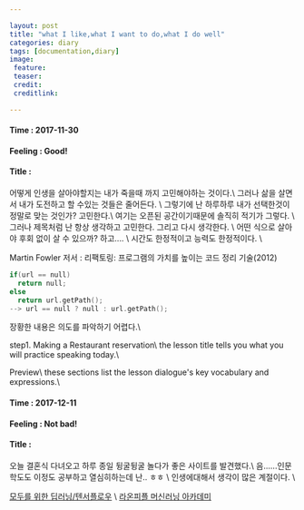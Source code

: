 ```yaml
---

layout: post
title: "what I like,what I want to do,what I do well"
categories: diary
tags: [documentation,diary]
image:
 feature:
 teaser:
 credit:
 creditlink:

---
```


#### Time : 2017-11-30
#### Feeling : Good!
#### Title :
어떻게 인생을 살아야할지는 내가 죽을때 까지 고민해야하는 것이다.\\
그러나 삶을 살면서 내가 도전하고 할 수있는 것들은 줄어든다. \\
그렇기에 난 하루하루 내가 선택한것이 정말로 맞는 것인가? 고민한다.\\
여기는 오픈된 공간이기때문에 솔직히 적기가 그렇다. \\
그러나 제목처럼 난 항상 생각하고 고민한다. 그리고 다시 생각한다. \\
어떤 식으로 살아야 후회 없이 살 수 있으까? 하고.... \\
시간도 한정적이고 능력도 한정적이다. \\


Martin Fowler 저서 : 리팩토링: 프로그램의 가치를 높이는 코드 정리 기술(2012)

~~~ c
if(url == null)
  return null;
else
  return url.getPath();
--> url == null ? null : url.getPath();
~~~
장황한 내용은 의도를 파악하기 어렵다.\\

step1. Making a Restaurant reservation\\
the lesson title tells you what you will practice speaking today.\\

Preview\\
these sections list the lesson dialogue's key vocabulary and expressions.\\


#### Time : 2017-12-11
#### Feeling : Not bad!
#### Title :

오늘 결혼식 다녀오고 하루 종일 뒹굴뒹굴 놀다가 좋은 사이트를 발견했다.\\
음......인문학도도 이정도 공부하고 열심히하는데 난.. ㅎㅎ \\
인생에대해서 생각이 많은 계절이다. \\

[모두를 위한 딥러닝/텐서플로우](https://m.blog.naver.com/jahyeha_/221151704818) \\
[라온피플 머신러닝 아카데미](http://laonple.blog.me/220463627091)
